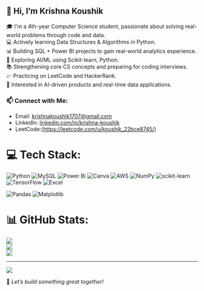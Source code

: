 ## 👋 Hi, I’m Krishna Koushik

🎓 I'm a 4th-year Computer Science student, passionate about solving real-world problems through code and data.  
💻  Actively learning Data Structures & Algorithms in Python.  
📊 Building SQL + Power BI projects to gain real-world analytics experience.  
🤖 Exploring AI/ML using Scikit-learn, Python.    
📚 Strengthening core CS concepts and preparing for coding interviews.  
📈 Practicing  on LeetCode and HackerRank.  
🔭 Interested in AI-driven products and real-time data applications.  
### 📫 Connect with Me:
- Email: krishnakoushik1707@gmail.com 
- LinkedIn: [linkedin.com/in/krishna-koushik](https://linkedin.com/in/krishna-koushik)
- LeetCode:(https://leetcode.com/u/koushik_22bce8745/)

# 💻 Tech Stack:
![Python](https://img.shields.io/badge/python-3670A0?style=for-the-badge&logo=python&logoColor=ffdd54) ![MySQL](https://img.shields.io/badge/mysql-4479A1.svg?style=for-the-badge&logo=mysql&logoColor=white) ![Power Bi](https://img.shields.io/badge/power_bi-F2C811?style=for-the-badge&logo=powerbi&logoColor=black) ![Canva](https://img.shields.io/badge/Canva-%2300C4CC.svg?style=for-the-badge&logo=Canva&logoColor=white) ![AWS](https://img.shields.io/badge/aws-%23FF9900.svg?style=for-the-badge&logo=amazonaws&logoColor=white)
 ![NumPy](https://img.shields.io/badge/numpy-%23013243.svg?style=for-the-badge&logo=numpy&logoColor=white) ![scikit-learn](https://img.shields.io/badge/scikit--learn-%23F7931E.svg?style=for-the-badge&logo=scikit-learn&logoColor=white)![TensorFlow](https://img.shields.io/badge/tensorflow-%23FF6F00.svg?style=for-the-badge&logo=tensorflow&logoColor=white) ![Excel](https://img.shields.io/badge/excel-%23217346.svg?style=for-the-badge&logo=microsoftexcel&logoColor=white)

 ![Pandas](https://img.shields.io/badge/pandas-%23150458.svg?style=for-the-badge&logo=pandas&logoColor=white) ![Matplotlib](https://img.shields.io/badge/Matplotlib-%23ffffff.svg?style=for-the-badge&logo=Matplotlib&logoColor=black)
# 📊 GitHub Stats:
![](https://github-readme-stats.vercel.app/api?username=koushik1723&theme=merko&hide_border=false&include_all_commits=false&count_private=false)<br/>
![](https://nirzak-streak-stats.vercel.app/?user=koushik1723&theme=merko&hide_border=false)<br/>
![](https://github-readme-stats.vercel.app/api/top-langs/?username=koushik1723&theme=merko&hide_border=false&include_all_commits=false&count_private=false&layout=compact)

---
[![](https://visitcount.itsvg.in/api?id=koushik1723&icon=0&color=0)](https://visitcount.itsvg.in)

<!-- Proudly created with GPRM ( https://gprm.itsvg.in ) -->

🌟 _Let’s build something great together!_
